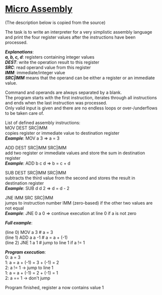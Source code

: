 # [Micro Assembly](https://www.codingame.com/training/community/micro-assembly) 
(The description below is copied from the source)

The task is to write an interpreter for a very simplistic assembly language and print the four register values after the instructions have been processed.

**_Explanations_**:  
**_a, b, c, d_**: registers containing integer values  
**_DEST_**: write the operation result to this register  
**_SRC_**: read operand value from this register  
**_IMM_**: immediate/integer value  
**_SRC|IMM_** means that the operand can be either a register or an immediate value.

Command and operands are always separated by a blank.  
The program starts with the first instruction, iterates through all instructions and ends when the last instruction was processed.  
Only valid input is given and there are no endless loops or over-/underflows to be taken care of.

List of defined assembly instructions:  
MOV DEST SRC|IMM  
copies register or immediate value to destination register  
**_Example_**: MOV a 3 => a = 3

ADD DEST SRC|IMM SRC|IMM  
add two register or immediate values and store the sum in destination register  
**_Example_**: ADD b c d => b = c + d

SUB DEST SRC|IMM SRC|IMM  
subtracts the third value from the second and stores the result in destination register  
**_Example_**: SUB d d 2 => d = d - 2

JNE IMM SRC SRC|IMM  
jumps to instruction number IMM (zero-based) if the other two values are not equal  
**_Example_**: JNE 0 a 0 => continue execution at line 0 if a is not zero

**_Full example_**:

(line 0) MOV a 3      # a = 3  
(line 1) ADD a a -1   # a = a + (-1)  
(line 2) JNE 1 a 1    # jump to line 1 if a != 1  

**_Program execution_**:  
0: a = 3  
1: a = a + (-1) = 3 + (-1) = 2  
2: a != 1 -> jump to line 1  
1: a = a + (-1) = 2 + (-1) = 1  
2: a == 1 -> don't jump

Program finished, register a now contains value 1